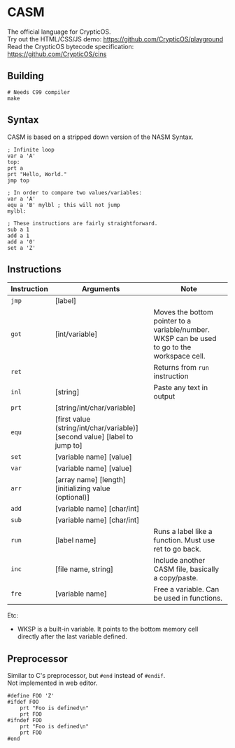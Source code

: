 # CASM
The official language for CrypticOS.  
Try out the HTML/CSS/JS demo: https://github.com/CrypticOS/playground  
Read the CrypticOS bytecode specification: https://github.com/CrypticOS/cins  

## Building
```
# Needs C99 compiler
make
```

## Syntax
CASM is based on a stripped down version of the NASM Syntax.  
```
; Infinite loop
var a 'A'
top:
prt a
prt "Hello, World."
jmp top

; In order to compare two values/variables:
var a 'A'
equ a 'B' mylbl ; this will not jump
mylbl:

; These instructions are fairly straightforward.
sub a 1
add a 1
add a '0'
set a 'Z'
```

## Instructions
| Instruction | Arguments | Note |
|--|--|--|
| `jmp` | [label] |
| `got` | [int/variable] | Moves the bottom pointer to a variable/number. WKSP can be used to go to the workspace cell. |
| `ret` | | Returns from `run` instruction |
| `inl` | [string] | Paste any text in output |
| `prt` | [string/int/char/variable] |
| `equ` | [first value (string/int/char/variable)] [second value] [label to jump to] |
| `set` | [variable name] [value] |
| `var` | [variable name] [value] |
| `arr` | [array name] [length] [initializing value (optional)] |
| `add` | [variable name] [char/int] |
| `sub` | [variable name] [char/int] |
| `run` | [label name] | Runs a label like a function. Must use ret to go back. |
| `inc` | [file name, string] | Include another CASM file, basically a copy/paste. |
| `fre` | [variable name] | Free a variable. Can be used in functions. |

Etc:
- WKSP is a built-in variable. It points to the bottom memory cell  
directly after the last variable defined.


## Preprocessor
Similar to C's preprocessor, but `#end` instead of `#endif`.  
Not implemented in web editor.  
```
#define FOO 'Z'
#ifdef FOO
	prt "Foo is defined\n"
	prt FOO
#ifndef FOO
	prt "Foo is defined\n"
	prt FOO
#end
```
